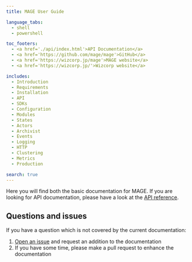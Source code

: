 ```yaml
---
title: MAGE User Guide

language_tabs:
  - shell
  - powershell

toc_footers:
  - <a href='./api/index.html'>API Documentation</a>
  - <a href='https://github.com/mage/mage'>GitHub</a>
  - <a href='https://wizcorp.jp/mage'>MAGE website</a>
  - <a href='https://wizcorp.jp/'>Wizcorp website</a>

includes:
  - Introduction
  - Requirements
  - Installation
  - API
  - SDKs
  - Configuration
  - Modules
  - States
  - Actors
  - Archivist
  - Events
  - Logging
  - HTTP
  - Clustering
  - Metrics
  - Production

search: true
---
```


Here you will find both the basic documentation for MAGE.
If you are looking for API documentation,
please have a look at the [API reference](./api/).

## Questions and issues

If you have a question which is not covered by the current
documentation:

  1. [Open an issue](https://github.com/mage/mage/issues/new) and request an addition to the documentation
  2. If you have some time, please make a pull request to enhance the documentation
